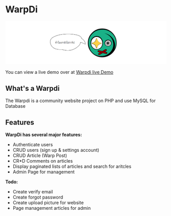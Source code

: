 # WarpDi
![image of docs](/docs/img_doc/warpdi_main_logo.png)

You can view a live demo over at [Warpdi live Demo](https://warpdi.000webhostapp.com)


## What's a Warpdi 

The Warpdi is a community website project on PHP and use MySQL for Database  
## Features
**WarpDi has several major features:**
- Authenticate users 
- CRUD users (sign up & settings account)
- CRUD Article (Warp Post)
- CR*D Comments on articles
- Display paginated lists of articles and search for aritcles 
- Admin Page for management 

**Todo:**
- Create verify email
- Create forgot password
- Create upload picture for website  
- Page management articles for admin


